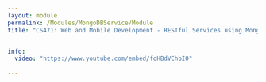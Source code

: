 ```yaml
---
layout: module
permalink: /Modules/MongoDBService/Module
title: "CS471: Web and Mobile Development - RESTful Services using MongoDB"


info:
  video: "https://www.youtube.com/embed/foHBdVChbI0"
  
---
```

